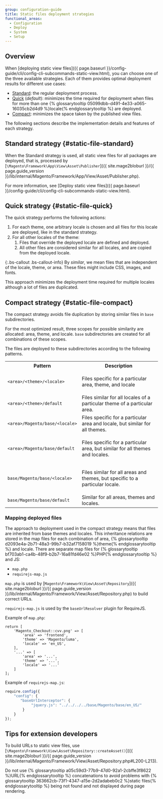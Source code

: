 ```yaml
---
group: configuration-guide
title: Static files deployment strategies
functional_areas:
  - Configuration
  - Deploy
  - System
  - Setup
---
```


## Overview

When [deploying static view files]({{ page.baseurl }}/config-guide/cli/config-cli-subcommands-static-view.html), you can choose one of the three available strategies. Each of them provides optimal deployment results for different use cases:

*   [Standard](#static-file-standard): the regular deployment process.
*   [Quick](#static-file-quick) (_default_): minimizes the time required for deployment when files for more than one {% glossarytooltip 05099dbb-d491-4e33-a065-16035cb2d4d9 %}locale{% endglossarytooltip %} are deployed.
*   [Compact](#static-file-compact): minimizes the space taken by the published view files.

The following sections describe the implementation details and features of each strategy.

## Standard strategy {#static-file-standard}

When the Standard strategy is used, all static view files for all packages are deployed, that is, processed by [`\Magento\Framework\App\View\Asset\Publisher`]({{ site.mage2bloburl }}/{{ page.guide_version }}/lib/internal/Magento/Framework/App/View/Asset/Publisher.php).

For more information, see [Deploy static view files]({{ page.baseurl }}/config-guide/cli/config-cli-subcommands-static-view.html).

## Quick strategy {#static-file-quick}

The quick strategy performs the following actions:

1. For each theme, one arbitrary locale is chosen and all files for this locale are deployed, like in the standard strategy.
2. For all other locales of the theme:
	1. Files that override the deployed locale are defined and deployed.
	2.  All other files are considered similar for all locales, and are copied from the deployed locale.

{:.bs-callout .bs-callout-info}
By _similar_, we mean files that are independent of the locale, theme, or area. These files might include CSS, images, and fonts.

This approach minimizes the deployment time required for multiple locales although a lot of files are duplicated.

## Compact strategy {#static-file-compact}

The compact strategy avoids file duplication by storing similar files in `base` subdirectories.

For the most optimized result, three scopes for possible similarity are allocated: area, theme, and locale. `base` subdirectories are created for all combinations of these scopes.

The files are deployed to these subdirectories according to the following patterns.

<table>
  <tbody>
    <tr>
      <th>
        Pattern
      </th>
      <th>
        Description
      </th>
    </tr>
    <tr>
      <td>
        <code>&lt;area>/&lt;theme>/&lt;locale></code>
      </td>
      <td>
        <p>
          Files specific for a particular area, theme, and locale
        </p>
      </td>
    </tr>
    <tr>
      <td>
        <code>&lt;area>/&lt;theme>/default</code>
      </td>
      <td>
        Files similar for all locales of a particular theme of a
        particular area.
      </td>
    </tr>
    <tr>
      <td>
        <code>&lt;area>/Magento/base/&lt;locale></code>
      </td>
      <td>
        Files specific for a particular area and locale, but
        similar for all themes.
      </td>
    </tr>
    <tr>
      <td>
        <code>&lt;area>/Magento/base/default</code>
      </td>
      <td>
        <p>
          Files specific for a particular area, but similar for all
          themes and locales.
        </p>
      </td>
    </tr>
    <tr>
      <td>
        <code>base/Magento/base/&lt;locale></code>
      </td>
      <td>
        <p>
          Files similar for all areas and themes, but specific to
          a particular locale.
        </p>
      </td>
    </tr>
    <tr>
      <td>
        <code>base/Magento/base/default</code>
      </td>
      <td>
        Similar for all areas, themes and locales.
      </td>
    </tr>
  </tbody>
</table>

### Mapping deployed files

The approach to deployment used in the compact strategy means that files are inherited from base themes and locales. This inheritance relations are stored in the map files for each combination of area, {% glossarytooltip d2093e4a-2b71-48a3-99b7-b32af7158019 %}theme{% endglossarytooltip %} and locale. There are separate map files for {% glossarytooltip bf703ab1-ca4b-48f9-b2b7-16a81fd46e02 %}PHP{% endglossarytooltip %} and JS:

* `map.php`
* `requirejs-map.js`

`map.php` is used by [`Magento\Framework\View\Asset\Repository`]({{ site.mage2bloburl }}/{{ page.guide_version }}/lib/internal/Magento/Framework/View/Asset/Repository.php) to build correct URLs.

`requirejs-map.js` is used by the `baseUrlResolver` plugin for RequireJS.

Example of `map.php`:

```php?start_inline=1
return [
    'Magento_Checkout::cvv.png' => [
        'area' => 'frontend',
        'theme' => 'Magento/luma',
        'locale' => 'en_US',
    ],
    '...' => [
        'area' => '...',
        'theme' => '...',
        'locale' => '...'
    ]
];
```

Example of `requirejs-map.js`:

```js
require.config({
    "config": {
       "baseUrlInterceptor": {
            "jquery.js": "../../../../base/Magento/base/en_US/"
        }
    }
});
```

## Tips for extension developers

To build URLs to static view files, use [`\Magento\Framework\View\Asset\Repository::createAsset()`]({{ site.mage2bloburl }}/{{ page.guide_version }}/lib/internal/Magento/Framework/View/Asset/Repository.php#L200-L213).

Do not use {% glossarytooltip a05c59d3-77b9-47d0-92a1-2cbffe3f8622 %}URL{% endglossarytooltip %} concatenations to avoid problems with {% glossarytooltip 363662cb-73f1-4347-a15e-2d2adabeb0c2 %}static files{% endglossarytooltip %} being not found and not displayed during page rendering.
